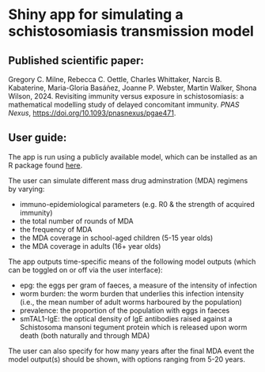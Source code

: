 # Shiny app for simulating a schistosomiasis transmission model

## Published scientific paper:
Gregory C. Milne, Rebecca C. Oettle, Charles Whittaker, Narcis B. Kabaterine, Maria-Gloria Basáñez, Joanne P. Webster, Martin Walker, Shona Wilson, 2024. Revisiting immunity versus exposure in schistosomiasis: a mathematical modelling study of delayed concomitant immunity. *PNAS Nexus*, https://doi.org/10.1093/pnasnexus/pgae471.

## User guide:
The app is run using a publicly available model, which can be installed as an R package found [here](https://github.com/gcmilne/SchistoTransmissionModel).

The user can simulate different mass drug adminstration (MDA) regimens by varying:
- immuno-epidemiological parameters (e.g. R0 & the strength of acquired immunity)
- the total number of rounds of MDA
- the frequency of MDA
- the MDA coverage in school-aged children (5-15 year olds)
- the MDA coverage in adults (16+ year olds)

The app outputs time-specific means of the following model outputs (which can be toggled on or off via the user interface):
- epg: the eggs per gram of faeces, a measure of the intensity of infection
- worm burden: the worm burden that underlies this infection intensity (i.e., the mean number of adult worms harboured by the population)
- prevalence: the proportion of the population with eggs in faeces
- smTAL1-IgE: the optical density of IgE antibodies raised against a Schistosoma mansoni tegument protein which is released upon worm death (both naturally and through MDA)

The user can also specify for how many years after the final MDA event the model output(s) should be shown, with options ranging from 5-20 years.
